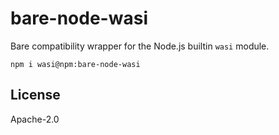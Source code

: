 # bare-node-wasi

Bare compatibility wrapper for the Node.js builtin `wasi` module.

```
npm i wasi@npm:bare-node-wasi
```

## License

Apache-2.0
